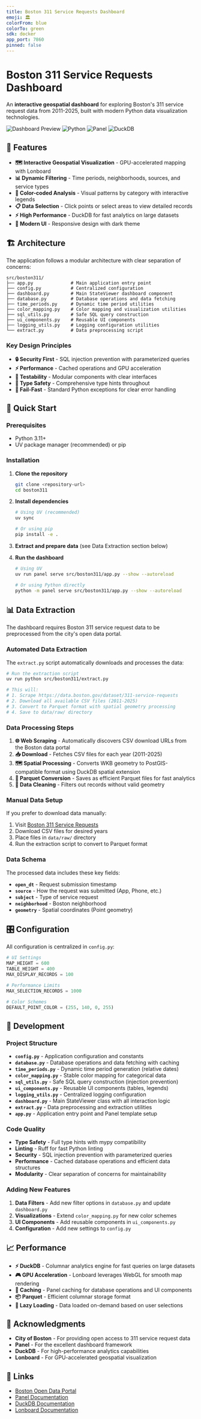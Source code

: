 ```yaml
---
title: Boston 311 Service Requests Dashboard
emoji: 🏛️
colorFrom: blue
colorTo: green
sdk: docker
app_port: 7860
pinned: false
---
```


# Boston 311 Service Requests Dashboard

An **interactive geospatial dashboard** for exploring Boston's 311 service request data from 2011-2025, built with modern Python data visualization technologies.

![Dashboard Preview](https://img.shields.io/badge/Status-Active-green)
![Python](https://img.shields.io/badge/Python-3.11+-blue)
![Panel](https://img.shields.io/badge/Panel-Dashboard-orange)
![DuckDB](https://img.shields.io/badge/DuckDB-Analytics-yellow)

## 🎯 Features

- **🗺️ Interactive Geospatial Visualization** - GPU-accelerated mapping with Lonboard
- **📊 Dynamic Filtering** - Time periods, neighborhoods, sources, and service types
- **🎨 Color-coded Analysis** - Visual patterns by category with interactive legends  
- **📋 Data Selection** - Click points or select areas to view detailed records
- **⚡ High Performance** - DuckDB for fast analytics on large datasets
- **📱 Modern UI** - Responsive design with dark theme

## 🏗️ Architecture

The application follows a modular architecture with clear separation of concerns:

```
src/boston311/
├── app.py              # Main application entry point
├── config.py           # Centralized configuration
├── dashboard.py        # Main StateViewer dashboard component
├── database.py         # Database operations and data fetching
├── time_periods.py     # Dynamic time period utilities
├── color_mapping.py    # Color mapping and visualization utilities
├── sql_utils.py        # Safe SQL query construction
├── ui_components.py    # Reusable UI components
├── logging_utils.py    # Logging configuration utilities
└── extract.py          # Data preprocessing script
```

### Key Design Principles

- **🔒 Security First** - SQL injection prevention with parameterized queries
- **⚡ Performance** - Cached operations and GPU acceleration
- **🧪 Testability** - Modular components with clear interfaces
- **📝 Type Safety** - Comprehensive type hints throughout
- **🔄 Fail-Fast** - Standard Python exceptions for clear error handling

## 🚀 Quick Start

### Prerequisites

- Python 3.11+
- UV package manager (recommended) or pip

### Installation

1. **Clone the repository**

   ```bash
   git clone <repository-url>
   cd boston311
   ```

2. **Install dependencies**

   ```bash
   # Using UV (recommended)
   uv sync
   
   # Or using pip
   pip install -e .
   ```

3. **Extract and prepare data** (see Data Extraction section below)

4. **Run the dashboard**

   ```bash
   # Using UV
   uv run panel serve src/boston311/app.py --show --autoreload
   
   # Or using Python directly
   python -m panel serve src/boston311/app.py --show --autoreload
   ```

## 📊 Data Extraction

The dashboard requires Boston 311 service request data to be preprocessed from the city's open data portal.

### Automated Data Extraction

The `extract.py` script automatically downloads and processes the data:

```bash
# Run the extraction script
uv run python src/boston311/extract.py

# This will:
# 1. Scrape https://data.boston.gov/dataset/311-service-requests
# 2. Download all available CSV files (2011-2025)
# 3. Convert to Parquet format with spatial geometry processing
# 4. Save to data/raw/ directory
```

### Data Processing Steps

1. **🌐 Web Scraping** - Automatically discovers CSV download URLs from the Boston data portal
2. **📥 Download** - Fetches CSV files for each year (2011-2025)
3. **🗺️ Spatial Processing** - Converts WKB geometry to PostGIS-compatible format using DuckDB spatial extension
4. **💾 Parquet Conversion** - Saves as efficient Parquet files for fast analytics
5. **🧹 Data Cleaning** - Filters out records without valid geometry

### Manual Data Setup

If you prefer to download data manually:

1. Visit [Boston 311 Service Requests](https://data.boston.gov/dataset/311-service-requests)
2. Download CSV files for desired years
3. Place files in `data/raw/` directory
4. Run the extraction script to convert to Parquet format

### Data Schema

The processed data includes these key fields:

- **`open_dt`** - Request submission timestamp
- **`source`** - How the request was submitted (App, Phone, etc.)
- **`subject`** - Type of service request
- **`neighborhood`** - Boston neighborhood
- **`geometry`** - Spatial coordinates (Point geometry)

## 🎛️ Configuration

All configuration is centralized in `config.py`:

```python
# UI Settings
MAP_HEIGHT = 600
TABLE_HEIGHT = 400
MAX_DISPLAY_RECORDS = 100

# Performance Limits  
MAX_SELECTION_RECORDS = 1000

# Color Schemes
DEFAULT_POINT_COLOR = (255, 140, 0, 255)
```

## 🔧 Development

### Project Structure

- **`config.py`** - Application configuration and constants
- **`database.py`** - Database operations and data fetching with caching
- **`time_periods.py`** - Dynamic time period generation (relative dates)
- **`color_mapping.py`** - Stable color mapping for categorical data
- **`sql_utils.py`** - Safe SQL query construction (injection prevention)
- **`ui_components.py`** - Reusable UI components (tables, legends)
- **`logging_utils.py`** - Centralized logging configuration
- **`dashboard.py`** - Main StateViewer class with all interaction logic
- **`extract.py`** - Data preprocessing and extraction utilities
- **`app.py`** - Application entry point and Panel template setup

### Code Quality

- **Type Safety** - Full type hints with mypy compatibility
- **Linting** - Ruff for fast Python linting
- **Security** - SQL injection prevention with parameterized queries
- **Performance** - Cached database operations and efficient data structures
- **Modularity** - Clear separation of concerns for maintainability

### Adding New Features

1. **Data Filters** - Add new filter options in `database.py` and update `dashboard.py`
2. **Visualizations** - Extend `color_mapping.py` for new color schemes
3. **UI Components** - Add reusable components in `ui_components.py`
4. **Configuration** - Add new settings to `config.py`

## 📈 Performance

- **⚡ DuckDB** - Columnar analytics engine for fast queries on large datasets
- **🎮 GPU Acceleration** - Lonboard leverages WebGL for smooth map rendering
- **💾 Caching** - Panel caching for database operations and UI components
- **📦 Parquet** - Efficient columnar storage format
- **🔄 Lazy Loading** - Data loaded on-demand based on user selections

## 🙏 Acknowledgments

- **City of Boston** - For providing open access to 311 service request data
- **Panel** - For the excellent dashboard framework
- **DuckDB** - For high-performance analytics capabilities
- **Lonboard** - For GPU-accelerated geospatial visualization

## 🔗 Links

- [Boston Open Data Portal](https://data.boston.gov/)
- [Panel Documentation](https://panel.holoviz.org/)
- [DuckDB Documentation](https://duckdb.org/docs/)
- [Lonboard Documentation](https://developmentseed.org/lonboard/)
